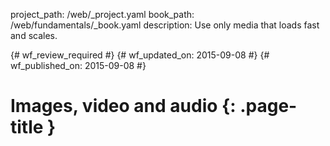 project_path: /web/_project.yaml
book_path: /web/fundamentals/_book.yaml
description: Use only media that loads fast and scales.

{# wf_review_required #}
{# wf_updated_on: 2015-09-08 #}
{# wf_published_on: 2015-09-08 #}

# Images, video and audio {: .page-title }

